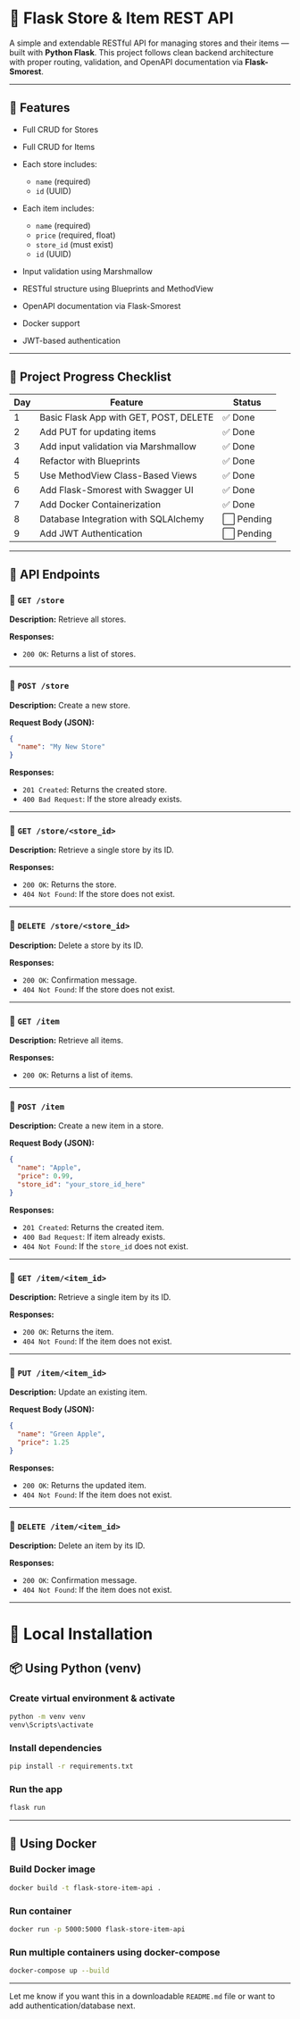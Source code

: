 # 🏪 Flask Store & Item REST API

A simple and extendable RESTful API for managing stores and their items — built with **Python Flask**.
This project follows clean backend architecture with proper routing, validation, and OpenAPI documentation via **Flask-Smorest**.

---

## 📝 Features

* Full CRUD for Stores
* Full CRUD for Items
* Each store includes:

  * `name` (required)
  * `id` (UUID)
* Each item includes:

  * `name` (required)
  * `price` (required, float)
  * `store_id` (must exist)
  * `id` (UUID)
* Input validation using Marshmallow
* RESTful structure using Blueprints and MethodView
* OpenAPI documentation via Flask-Smorest
* Docker support
* JWT-based authentication 

---

## 🚧 Project Progress Checklist

| Day | Feature                                | Status    |
| --- | -------------------------------------- | --------- |
| 1   | Basic Flask App with GET, POST, DELETE | ✅ Done    |
| 2   | Add PUT for updating items             | ✅ Done    |
| 3   | Add input validation via Marshmallow   | ✅ Done    |
| 4   | Refactor with Blueprints               | ✅ Done    |
| 5   | Use MethodView Class-Based Views       | ✅ Done    |
| 6   | Add Flask-Smorest with Swagger UI      | ✅ Done    |
| 7   | Add Docker Containerization            | ✅ Done    |
| 8   | Database Integration with SQLAlchemy   | ⬜ Pending |
| 9   | Add JWT Authentication                 | ⬜ Pending |

---

## 📘 API Endpoints

### 🔹 `GET /store`

**Description:** Retrieve all stores.

**Responses:**

* `200 OK`: Returns a list of stores.

---

### 🔹 `POST /store`

**Description:** Create a new store.

**Request Body (JSON):**

```json
{
  "name": "My New Store"
}
```

**Responses:**

* `201 Created`: Returns the created store.
* `400 Bad Request`: If the store already exists.

---

### 🔹 `GET /store/<store_id>`

**Description:** Retrieve a single store by its ID.

**Responses:**

* `200 OK`: Returns the store.
* `404 Not Found`: If the store does not exist.

---

### 🔹 `DELETE /store/<store_id>`

**Description:** Delete a store by its ID.

**Responses:**

* `200 OK`: Confirmation message.
* `404 Not Found`: If the store does not exist.

---

### 🔸 `GET /item`

**Description:** Retrieve all items.

**Responses:**

* `200 OK`: Returns a list of items.

---

### 🔸 `POST /item`

**Description:** Create a new item in a store.

**Request Body (JSON):**

```json
{
  "name": "Apple",
  "price": 0.99,
  "store_id": "your_store_id_here"
}
```

**Responses:**

* `201 Created`: Returns the created item.
* `400 Bad Request`: If item already exists.
* `404 Not Found`: If the `store_id` does not exist.

---

### 🔸 `GET /item/<item_id>`

**Description:** Retrieve a single item by its ID.

**Responses:**

* `200 OK`: Returns the item.
* `404 Not Found`: If the item does not exist.

---

### 🔸 `PUT /item/<item_id>`

**Description:** Update an existing item.

**Request Body (JSON):**

```json
{
  "name": "Green Apple",
  "price": 1.25
}
```

**Responses:**

* `200 OK`: Returns the updated item.
* `404 Not Found`: If the item does not exist.

---

### 🔸 `DELETE /item/<item_id>`

**Description:** Delete an item by its ID.

**Responses:**

* `200 OK`: Confirmation message.
* `404 Not Found`: If the item does not exist.

---

# 🔧 Local Installation

## 📦 Using Python (venv)

### Create virtual environment & activate

```bash
python -m venv venv
venv\Scripts\activate
```

### Install dependencies

```bash
pip install -r requirements.txt
```

### Run the app

```bash
flask run
```

---

## 🐳 Using Docker

### Build Docker image

```bash
docker build -t flask-store-item-api .
```

### Run container

```bash
docker run -p 5000:5000 flask-store-item-api
```

### Run multiple containers using docker-compose

```bash
docker-compose up --build
```

---

Let me know if you want this in a downloadable `README.md` file or want to add authentication/database next.
